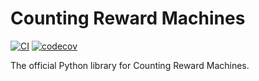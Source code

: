# Counting Reward Machines
[![CI](https://github.com/TristanBester/counting-reward-machines/actions/workflows/ci.yaml/badge.svg)](https://github.com/TristanBester/counting-reward-machines/actions/workflows/ci.yaml)
[![codecov](https://codecov.io/gh/TristanBester/counting-reward-machines/graph/badge.svg?token=NBFYD2O05M)](https://codecov.io/gh/TristanBester/counting-reward-machines)

The official Python library for Counting Reward Machines.